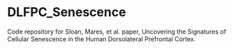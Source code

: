 # DLFPC_Senescence
Code repository for Sloan, Mares, et al. paper, Uncovering the Signatures of Cellular Senescence in the Human Dorsolateral Prefrontal Cortex.
